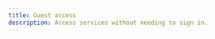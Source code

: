 ```yaml
---
title: Guest access
description: Access services without needing to sign in.
---
```


<inline-fragment platform="ios" src="~/lib/auth/fragments/native_common/guest_access/common.md"></inline-fragment>
<inline-fragment platform="android" src="~/lib/auth/fragments/native_common/guest_access/common.md"></inline-fragment>
<inline-fragment platform="flutter" src="~/lib/auth/fragments/native_common/guest_access/common.md"></inline-fragment>
